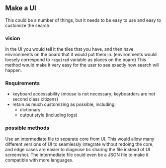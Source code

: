 
## Make a UI
This could be a number of things, but it needs to be easy to use and easy to customize the search.

### vision
In the UI you would tell it the tiles that you have, and then have environments on the board that it would put them in. (environments would loosely correspond to `required` variable as places on the board) This method would make it very easy for the user to see exactly how search will happen.

### Requirements
* keyboard accessability (mouse is not necessary; keyboarders are not second class citizens)
* retain as much customizing as possible, including:
    - dictionary
    - output style (including logs)

### possible methods
Use an intermediate file to separate core from UI. This would allow many different versions of UI to seamlessly integrate without redoing the core, and edge cases are easier to diagnose bc sharing the file instead of UI screenshot. The intermediate file could even be a JSON file to make it compatible with more languages.
